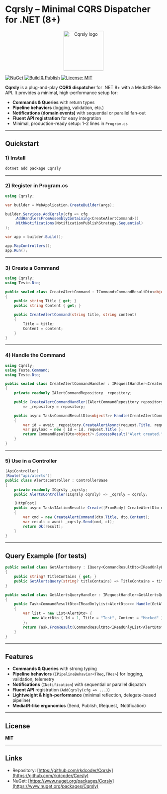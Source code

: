 ﻿# Cqrsly – Minimal CQRS Dispatcher for .NET (8+)

<p align="center">
  <img src="https://raw.githubusercontent.com/rkdcoder/Cqrsly/main/media/icon.png" width="128" alt="Cqrsly logo" />
</p>

[![NuGet](https://img.shields.io/nuget/v/Cqrsly.svg)](https://www.nuget.org/packages/Cqrsly)
[![Build & Publish](https://github.com/rkdcoder/Cqrsly/actions/workflows/main.yml/badge.svg)](https://github.com/rkdcoder/Cqrsly/actions/workflows/main.yml)
[![License: MIT](https://img.shields.io/badge/License-MIT-blue.svg)](LICENSE)

**Cqrsly** is a plug-and-play **CQRS dispatcher** for .NET 8+ with a MediatR-like API. It provides a minimal, high-performance setup for:

- **Commands & Queries** with return types
- **Pipeline behaviors** (logging, validation, etc.)
- **Notifications (domain events)** with sequential or parallel fan-out
- **Fluent API registration** for easy integration
- Minimal, production-ready setup: 1–2 lines in `Program.cs`

---

## Quickstart

### 1) Install

```bash
dotnet add package Cqrsly
```

---

### 2) Register in Program.cs

```csharp
using Cqrsly;

var builder = WebApplication.CreateBuilder(args);

builder.Services.AddCqrsly(cfg => cfg
    .AddHandlersFromAssemblyContaining<CreateAlertCommand>()
    .WithNotifications(NotificationPublishStrategy.Sequential)
);

var app = builder.Build();

app.MapControllers();
app.Run();
```

---

### 3) Create a Command

```csharp
using Cqrsly;
using Teste.Dto;

public sealed class CreateAlertCommand : ICommand<CommandResultDto<object?>>
{
    public string Title { get; }
    public string Content { get; }

    public CreateAlertCommand(string title, string content)
    {
        Title = title;
        Content = content;
    }
}
```

---

### 4) Handle the Command

```csharp
using Cqrsly;
using Teste.Command;
using Teste.Dto;

public sealed class CreateAlertCommandHandler : IRequestHandler<CreateAlertCommand, CommandResultDto<object?>>
{
    private readonly IAlertCommandRepository _repository;

    public CreateAlertCommandHandler(IAlertCommandRepository repository)
        => _repository = repository;

    public async Task<CommandResultDto<object?>> Handle(CreateAlertCommand request, CancellationToken ct)
    {
        var id = await _repository.CreateAlertAsync(request.Title, request.Content, ct);
        var payload = new { Id = id, request.Title };
        return CommandResultDto<object?>.SuccessResult("Alert created.", payload);
    }
}
```

---

### 5) Use in a Controller

```csharp
[ApiController]
[Route("api/alerts")]
public class AlertsController : ControllerBase
{
    private readonly ICqrsly _cqrsly;
    public AlertsController(ICqrsly cqrsly) => _cqrsly = cqrsly;

    [HttpPost]
    public async Task<IActionResult> Create([FromBody] CreateAlertDto dto, CancellationToken ct)
    {
        var cmd = new CreateAlertCommand(dto.Title, dto.Content);
        var result = await _cqrsly.Send(cmd, ct);
        return Ok(result);
    }
}
```

---

## Query Example (for tests)

```csharp
public sealed class GetAlertsQuery : IQuery<CommandResultDto<IReadOnlyList<AlertDto>>>
{
    public string? TitleContains { get; }
    public GetAlertsQuery(string? titleContains) => TitleContains = titleContains;
}

public sealed class GetAlertsQueryHandler : IRequestHandler<GetAlertsQuery, CommandResultDto<IReadOnlyList<AlertDto>>>
{
    public Task<CommandResultDto<IReadOnlyList<AlertDto>>> Handle(GetAlertsQuery request, CancellationToken ct)
    {
        var list = new List<AlertDto> {
            new AlertDto { Id = 1, Title = "Test", Content = "Mocked" }
        };
        return Task.FromResult(CommandResultDto<IReadOnlyList<AlertDto>>.SuccessResult("Query executed.", list));
    }
}
```

---

## Features

- **Commands & Queries** with strong typing
- **Pipeline behaviors** (`IPipelineBehavior<TReq,TRes>`) for logging, validation, telemetry
- **Notifications** (`INotification`) with sequential or parallel dispatch
- **Fluent API** registration (`AddCqrsly(cfg => ...)`)
- **Lightweight & high-performance** (minimal reflection, delegate-based pipeline)
- **MediatR-like ergonomics** (Send, Publish, IRequest<T>, INotification)

---

## License

**MIT**

---

## Links

- Repository: [https://github.com/rkdcoder/Cqrsly](https://github.com/rkdcoder/Cqrsly)
- NuGet: [https://www.nuget.org/packages/Cqrsly](https://www.nuget.org/packages/Cqrsly)
